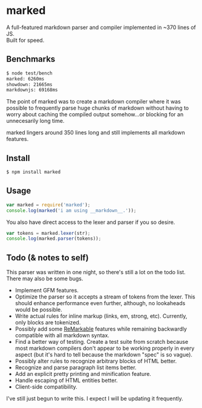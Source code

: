 # marked

A full-featured markdown parser and compiler implemented in ~370 lines of JS.  
Built for speed.

## Benchmarks

``` bash
$ node test/bench
marked: 6260ms
showdown: 21665ms
markdownjs: 69168ms
```

The point of marked was to create a markdown compiler where it was possible to 
frequently parse huge chunks of markdown without having to worry about 
caching the compiled output somehow...or blocking for an unnecesarily long time.

marked lingers around 350 lines long and still implements all markdown features.

## Install

``` bash
$ npm install marked
```

## Usage

``` js
var marked = require('marked');
console.log(marked('i am using __markdown__.'));
```

You also have direct access to the lexer and parser if you so desire.

``` js
var tokens = marked.lexer(str);
console.log(marked.parser(tokens));
```

## Todo (& notes to self)

This parser was written in one night, so there's still a lot on the todo list.
There may also be some bugs.

- Implement GFM features.
- Optimize the parser so it accepts a stream of tokens from the lexer. This
  should enhance performance even further, although, no lookaheads would 
  be possible.
- Write actual rules for inline markup (links, em, strong, etc). Currently,
  only blocks are tokenized.
- Possibly add some 
  [ReMarkable](http://camendesign.com/code/remarkable/documentation.html) 
  features while remaining backwardly compatible with all markdown syntax.
- Find a better way of testing. Create a test suite from scratch because most 
  markdown compilers don't appear to be working properly in every aspect (but 
  it's hard to tell because the markdown "spec" is so vague).
- Possibly alter rules to recognize arbitrary blocks of HTML better.
- Recognize and parse paragraph list items better.
- Add an explicit pretty printing and minification feature.
- Handle escaping of HTML entities better.
- Client-side compatibility.

I've still just begun to write this. I expect I will be updating it frequently.
